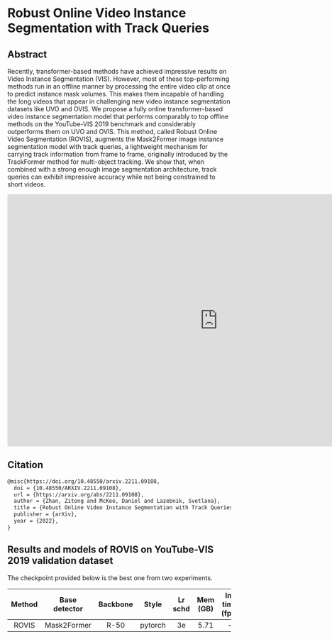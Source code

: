 # Robust Online Video Instance Segmentation with Track Queries

## Abstract

<!-- [ABSTRACT] -->

Recently, transformer-based methods have achieved impressive results on Video Instance Segmentation (VIS). However, most of these top-performing methods run in an offline manner by processing the entire video clip at once to predict instance mask volumes. This makes them incapable of handling the long videos that appear in challenging new video instance segmentation datasets like UVO and OVIS. We propose a fully online transformer-based video instance segmentation model that performs comparably to top offline methods on the YouTube-VIS 2019 benchmark and considerably outperforms them on UVO and OVIS. This method, called Robust Online Video Segmentation (ROVIS), augments the Mask2Former image instance segmentation model with track queries, a lightweight mechanism for carrying track information from frame to frame, originally introduced by the TrackFormer method for multi-object tracking. We show that, when combined with a strong enough image segmentation architecture, track queries can exhibit impressive accuracy while not being constrained to short videos.

<!-- [IMAGE] -->

<div align="center">
  <iframe src="https://docs.google.com/presentation/d/e/2PACX-1vRiYh6wm4ogny5sIOkK4ENQT76UHNq-NQ5IZZFG8aIxZupJC1h0bwc_2gGELlENEtjHsmiMNdVZeacc/embed?start=false&loop=true&delayms=3000" frameborder="0" width="948" height="569" allowfullscreen="true" mozallowfullscreen="true" webkitallowfullscreen="true"></iframe>
</div>

## Citation

<!-- [ALGORITHM] -->

```latex
@misc{https://doi.org/10.48550/arxiv.2211.09108,
  doi = {10.48550/ARXIV.2211.09108},
  url = {https://arxiv.org/abs/2211.09108},
  author = {Zhan, Zitong and McKee, Daniel and Lazebnik, Svetlana},
  title = {Robust Online Video Instance Segmentation with Track Queries},
  publisher = {arXiv},
  year = {2022},
}
```

## Results and models of ROVIS on YouTube-VIS 2019 validation dataset

The checkpoint provided below is the best one from two experiments.

| Method | Base detector | Backbone |  Style  | Lr schd | Mem (GB) | Inf time (fps) | AP  |                          Config                           |                                                                                          Download                                                                                           |
| :----: | :-----------: | :------: | :-----: | :-----: | :------: | :------------: | :-: | :-------------------------------------------------------: | :-----------------------------------------------------------------------------------------------------------------------------------------------------------------------------------------: |
| ROVIS  |  Mask2Former  |   R-50   | pytorch |   3e    |   5.71   |       -        |   45.8  | [config](rovis_mask2former_r50_2xb8_5e_youtubevis2019.py) | [model](https://drive.google.com/file/d/1J0T3IfDPk17HAkbIuntbkVWnKr4W1owb/view?usp=share_link) [log](https://drive.google.com/file/d/1xpk1xKWWpwVsB_P9SBunMJp11ktcl2zd/view?usp=share_link) |
